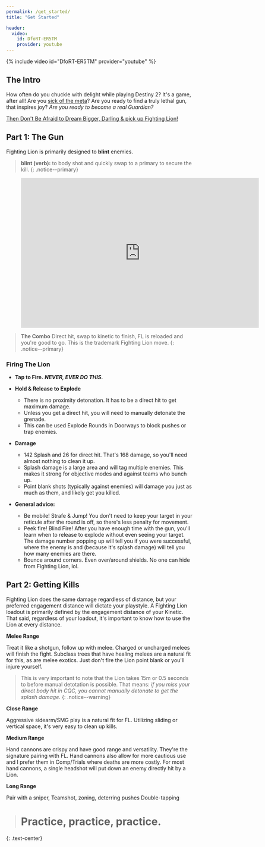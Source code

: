 ```yaml
---
permalink: /get_started/
title: "Get Started"

header:
  video:
    id: DfoRT-ER5TM
    provider: youtube
---
```


{% include video id="DfoRT-ER5TM" provider="youtube" %}

## The Intro

How often do you chuckle with delight while playing Destiny 2? It's a game, after all! Are you [sick of the meta](/assets/images/off-meta.jpg)? Are you ready to find a truly lethal gun, that inspires joy? _Are you ready to become a real Guardian?_

[Then Don't Be Afraid to Dream Bigger, Darling & pick up Fighting Lion!](https://i.imgur.com/pGtgsXX.gifv)

## Part 1: The Gun

Fighting Lion is primarily designed to **blint** enemies.

>**blint (verb):** to body shot and quickly swap to a primary to secure the kill.
{: .notice--primary}

<figure class="video_container">
  <iframe src='https://gfycat.com/ifr/impracticaldismalhectorsdolphin' frameborder='0' scrolling='no' allowfullscreen width='640' height='404'></iframe>
</figure>

> **The Combo** Direct hit, swap to kinetic to finish, FL is reloaded and you're good to go.
>This is the trademark Fighting Lion move.
{: .notice--primary}

### Firing The Lion

* **Tap to Fire.** ***NEVER, EVER DO THIS.***
* **Hold & Release to Explode**

   * There is no proximity detonation. It has to be a direct hit to get maximum damage.
   * Unless you get a direct hit, you will need to manually detonate the grenade.
   * This can be used Explode Rounds in Doorways to block pushes or trap enemies.


* **Damage**

   * 142 Splash and 26 for direct hit. That's 168 damage, so you'll need almost nothing to clean it up.
   * Splash damage is a large area and will tag multiple enemies. This makes it strong for objective modes and against teams who bunch up.
   * Point blank shots (typically against enemies) will damage you just as much as them, and likely get you killed.

* **General advice:**
   * Be mobile! Strafe & Jump! You don't need to keep your target in your reticule after the round is off, so there's less penalty for movement.
   * Peek fire! Blind Fire! After you have enough time with the gun, you'll learn when to release to explode without even seeing your target. The damage number popping up will tell you if you were successful, where the enemy is and (because it's splash damage) will tell you how many enemies are there.
   * Bounce around corners. Even over/around shields. No one can hide from Fighting Lion, lol.

## Part 2: Getting Kills

Fighting Lion does the same damage regardless of distance, but your preferred engagement distance will dictate your playstyle. A Fighting Lion loadout is primarily defined by the engagement distance of your Kinetic. That said, regardless of your loadout, it's important to know how to use the Lion at every distance.

**Melee Range**

Treat it like a shotgun, follow up with melee. Charged or uncharged melees will finish the fight. Subclass trees that have healing melees are a natural fit for this, as are melee exotics. Just don't fire the Lion point blank or you'll injure yourself.

>This is very important to note that the Lion takes 15m or 0.5 seconds to before manual detotation is possible. That means: *if you miss your direct body hit in CQC, you cannot manually detonate to get the splash damage.*
{: .notice--warning}

**Close Range**

Aggressive sidearm/SMG play is a natural fit for FL. Utilizing sliding or vertical space, it's very easy to clean up kills.

**Medium Range**

Hand cannons are crispy and have good range and versatility. They're the signature pairing with FL. Hand cannons also allow for more cautious use and I prefer them in Comp/Trials where deaths are more costly. For most hand cannons, a single headshot will put down an enemy directly hit by a Lion.

**Long Range**

Pair with a sniper, Teamshot, zoning, deterring pushes Double-tapping

># Practice, practice, practice.
{: .text-center}
